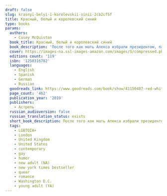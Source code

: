 ```yaml
---
draft: false
slug: krasnyi-belyi-i-korolevskii-sinii-2cb2cf5f
title: Красный, белый и королевский синий
type: books
params:
  authors:
    - Casey McQuiston
  book_title: Красный, белый и королевский синий
  book_description: 'После того как мать Алекса избрали президентом, парня стали воспринимать кем-то вроде небожителя. Привлекательный, умный, харизматичный — просто находка для PR-службы Белого дома. Есть только одна проблема: отношения Алекса с Генри, принцем Великобритании, не задались с самого начала. И когда в СМИ появляется фото неприятного инцидента между Алексом и Генри, становится понятно, что пора что-то предпринять. Так появляется план: сделать вид, будто молодые люди — давние приятели. И что начинается как фальшивая дружба, красивая только на фото в социальных сетях, становится глубже и опасней и для Алекса, и для Генри. First Son Alex Claremont-Diaz is the closest thing to a prince this side of the Atlantic. With his intrepid sister and the Veep’s genius granddaughter, they’re the White House Trio, a beautiful millennial marketing strategy for his mother, President Ellen Claremont. International socialite duties do have downsides—namely, when photos of a confrontation with his longtime nemesis Prince Henry at a royal wedding leak to the tabloids and threaten American/British relations. The plan for damage control: staging a fake friendship between the First Son and the Prince.As President Claremont kicks off her reelection bid, Alex finds himself hurtling into a secret relationship with Henry that could derail the campaign and upend two nations. What is worth the sacrifice? How do you do all the good you can do? And, most importantly, how will history remember you?'
  cover: https://images-na.ssl-images-amazon.com/images/S/compressed.photo.goodreads.com/books/1566742512i/41150487.jpg
  editions count: '119'
  isbn: '1250316782'
  languages:
    - English
    - Spanish
    - German
    - Russian
  goodreads_link: https://www.goodreads.com/book/show/41150487-red-white-royal-blue
  page_count: '462'
  publication_year: '2019'
  publishers:
    - Астрель
  russian_audioversion: false
  russian_translation_status: exists
  short_book_description: После того как мать Алекса избрали президентом, парня стали воспринимать кем-то вроде небожителя.
  tags:
    - LGBTQIA+
    - London
    - United Kingdom
    - United States
    - contemporary
    - gay
    - humor
    - new adult (NA)
    - new york times bestseller
    - queer
    - romance
    - Washington D.C.
    - young adult (YA)
---
```


